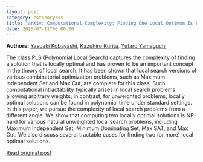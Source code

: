 ```yaml
---
layout: post
category: cstheoryrss
title: "arXiv: Computational Complexity: Finding One Local Optimum Is Easy -- But What about Two?"
date: 2025-07-11T00:00:00
---
```


**Authors:** [Yasuaki Kobayashi](https://dblp.uni-trier.de/search?q=Yasuaki+Kobayashi), [Kazuhiro Kurita](https://dblp.uni-trier.de/search?q=Kazuhiro+Kurita), [Yutaro Yamaguchi](https://dblp.uni-trier.de/search?q=Yutaro+Yamaguchi)

The class PLS (Polynomial Local Search) captures the complexity of finding a
solution that is locally optimal and has proven to be an important concept in
the theory of local search. It has been shown that local search versions of
various combinatorial optimization problems, such as Maximum Independent Set
and Max Cut, are complete for this class. Such computational intractability
typically arises in local search problems allowing arbitrary weights; in
contrast, for unweighted problems, locally optimal solutions can be found in
polynomial time under standard settings. In this paper, we pursue the
complexity of local search problems from a different angle: We show that
computing two locally optimal solutions is NP-hard for various natural
unweighted local search problems, including Maximum Independent Set, Minimum
Dominating Set, Max SAT, and Max Cut. We also discuss several tractable cases
for finding two (or more) local optimal solutions.

[Read original post](http://arxiv.org/abs/2507.07524v1)
